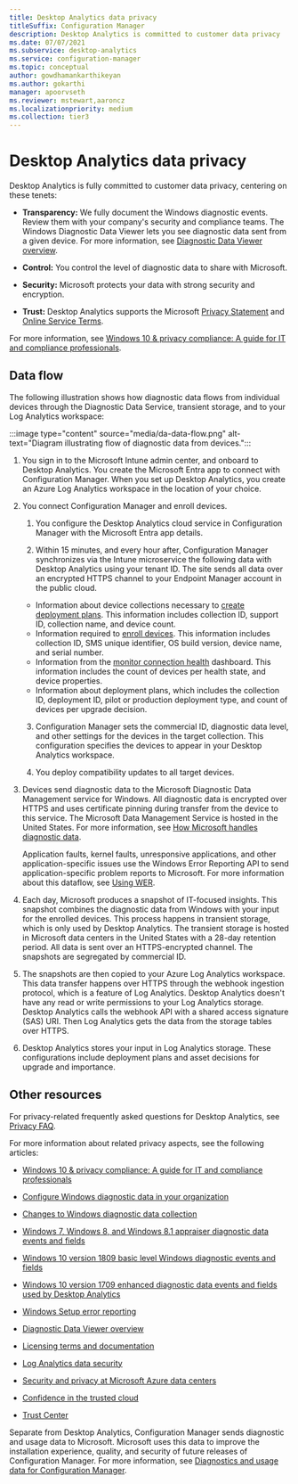 ```yaml
---
title: Desktop Analytics data privacy
titleSuffix: Configuration Manager
description: Desktop Analytics is committed to customer data privacy
ms.date: 07/07/2021
ms.subservice: desktop-analytics
ms.service: configuration-manager
ms.topic: conceptual
author: gowdhamankarthikeyan
ms.author: gokarthi
manager: apoorvseth
ms.reviewer: mstewart,aaroncz 
ms.localizationpriority: medium
ms.collection: tier3
---
```


# Desktop Analytics data privacy

Desktop Analytics is fully committed to customer data privacy, centering on these tenets:

- **Transparency:** We fully document the Windows diagnostic events. Review them with your company's security and compliance teams. The Windows Diagnostic Data Viewer lets you see diagnostic data sent from a given device. For more information, see [Diagnostic Data Viewer overview](/windows/configuration/diagnostic-data-viewer-overview).

- **Control:** You control the level of diagnostic data to share with Microsoft.

- **Security:** Microsoft protects your data with strong security and encryption.

- **Trust:** Desktop Analytics supports the Microsoft [Privacy Statement](https://privacy.microsoft.com/privacystatement) and [Online Service Terms](https://www.microsoftvolumelicensing.com/DocumentSearch.aspx?Mode=3&DocumentTypeId=46).

For more information, see [Windows 10 & privacy compliance: A guide for IT and compliance professionals](/windows/privacy/windows-10-and-privacy-compliance).

## Data flow

The following illustration shows how diagnostic data flows from individual devices through the Diagnostic Data Service, transient storage, and to your Log Analytics workspace:

:::image type="content" source="media/da-data-flow.png" alt-text="Diagram illustrating flow of diagnostic data from devices.":::

1. You sign in to the Microsoft Intune admin center, and onboard to Desktop Analytics. You create the Microsoft Entra app to connect with Configuration Manager. When you set up Desktop Analytics, you create an Azure Log Analytics workspace in the location of your choice.

2. You connect Configuration Manager and enroll devices.

    1. You configure the Desktop Analytics cloud service in Configuration Manager with the Microsoft Entra app details.

    2. Within 15 minutes, and every hour after, Configuration Manager synchronizes via the Intune microservice the following data with Desktop Analytics using your tenant ID. The site sends all data over an encrypted HTTPS channel to your Endpoint Manager account in the public cloud.

      - Information about device collections necessary to [create deployment plans](create-deployment-plans.md). This information includes collection ID, support ID, collection name, and device count.
      - Information required to [enroll devices](enroll-devices.md). This information includes collection ID, SMS unique identifier, OS build version, device name, and serial number.
      - Information from the [monitor connection health](monitor-connection-health.md) dashboard. This information includes the count of devices per health state, and device properties.
      - Information about deployment plans, which includes the collection ID, deployment ID, pilot or production deployment type, and count of devices per upgrade decision.

    3. Configuration Manager sets the commercial ID, diagnostic data level, and other settings for the devices in the target collection. This configuration specifies the devices to appear in your Desktop Analytics workspace.

    4. You deploy compatibility updates to all target devices.

3. Devices send diagnostic data to the Microsoft Diagnostic Data Management service for Windows. All diagnostic data is encrypted over HTTPS and uses certificate pinning during transfer from the device to this service. The Microsoft Data Management Service is hosted in the United States. For more information, see [How Microsoft handles diagnostic data](/windows/privacy/configure-windows-diagnostic-data-in-your-organization#how-microsoft-handles-diagnostic-data).

    Application faults, kernel faults, unresponsive applications, and other application-specific issues use the Windows Error Reporting API to send application-specific problem reports to Microsoft. For more information about this dataflow, see [Using WER](/windows/win32/wer/using-wer).

4. Each day, Microsoft produces a snapshot of IT-focused insights. This snapshot combines the diagnostic data from Windows with your input for the enrolled devices. This process happens in transient storage, which is only used by Desktop Analytics. The transient storage is hosted in Microsoft data centers in the United States with a 28-day retention period. All data is sent over an HTTPS-encrypted channel. The snapshots are segregated by commercial ID.

5. The snapshots are then copied to your Azure Log Analytics workspace. This data transfer happens over HTTPS through the webhook ingestion protocol, which is a feature of Log Analytics. Desktop Analytics doesn't have any read or write permissions to your Log Analytics storage. Desktop Analytics calls the webhook API with a shared access signature (SAS) URI. Then Log Analytics gets the data from the storage tables over HTTPS.

6. Desktop Analytics stores your input in Log Analytics storage. These configurations include deployment plans and asset decisions for upgrade and importance.

## Other resources

For privacy-related frequently asked questions for Desktop Analytics, see [Privacy FAQ](/intune/configmgr/desktop-analytics/faq#privacy).

For more information about related privacy aspects, see the following articles:

- [Windows 10 & privacy compliance: A guide for IT and compliance professionals](/windows/privacy/windows-10-and-privacy-compliance)

- [Configure Windows diagnostic data in your organization](/windows/privacy/configure-windows-diagnostic-data-in-your-organization)

- [Changes to Windows diagnostic data collection](/windows/privacy/changes-to-windows-diagnostic-data-collection)

- [Windows 7, Windows 8, and Windows 8.1 appraiser diagnostic data events and fields](/previous-versions/windows/it-pro/windows-8.1-and-8/appraiser-diagnostic-data-events-and-fields)

- [Windows 10 version 1809 basic level Windows diagnostic events and fields](/windows/privacy/basic-level-windows-diagnostic-events-and-fields-1809)

- [Windows 10 version 1709 enhanced diagnostic data events and fields used by Desktop Analytics](/windows/privacy/enhanced-diagnostic-data-windows-analytics-events-and-fields)

- [Windows Setup error reporting](/windows/deployment/upgrade/windows-error-reporting)

- [Diagnostic Data Viewer overview](/windows/privacy/diagnostic-data-viewer-overview)

- [Licensing terms and documentation](https://www.microsoft.com/licensing/terms)

- [Log Analytics data security](/azure/azure-monitor/logs/data-security)

- [Security and privacy at Microsoft Azure data centers](https://azure.microsoft.com/global-infrastructure/)

- [Confidence in the trusted cloud](https://azure.microsoft.com/overview/trusted-cloud/)

- [Trust Center](https://www.microsoft.com/trustcenter)

Separate from Desktop Analytics, Configuration Manager sends diagnostic and usage data to Microsoft. Microsoft uses this data to improve the installation experience, quality, and security of future releases of Configuration Manager. For more information, see [Diagnostics and usage data for Configuration Manager](../core/plan-design/diagnostics/diagnostics-and-usage-data.md).
